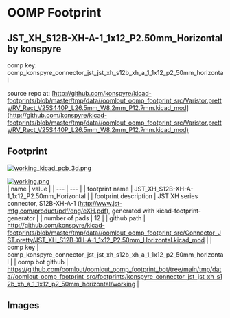 # OOMP Footprint  
## JST_XH_S12B-XH-A-1_1x12_P2.50mm_Horizontal  by konspyre  
  
oomp key: oomp_konspyre_connector_jst_jst_xh_s12b_xh_a_1_1x12_p2_50mm_horizontal  
  
source repo at: [http://github.com/konspyre/kicad-footprints/blob/master/tmp/data//oomlout_oomp_footprint_src/Varistor.pretty/RV_Rect_V25S440P_L26.5mm_W8.2mm_P12.7mm.kicad_mod](http://github.com/konspyre/kicad-footprints/blob/master/tmp/data//oomlout_oomp_footprint_src/Varistor.pretty/RV_Rect_V25S440P_L26.5mm_W8.2mm_P12.7mm.kicad_mod)  
## Footprint  
  
[![working_kicad_pcb_3d.png](working_kicad_pcb_3d_600.png)](working_kicad_pcb_3d.png)  
  
[![working.png](working_600.png)](working.png)  
| name | value | 
| --- | --- | 
| footprint name | JST_XH_S12B-XH-A-1_1x12_P2.50mm_Horizontal | 
| footprint description | JST XH series connector, S12B-XH-A-1 (http://www.jst-mfg.com/product/pdf/eng/eXH.pdf), generated with kicad-footprint-generator | 
| number of pads | 12 | 
| github path | http://github.com/konspyre/kicad-footprints/blob/master/tmp/data//oomlout_oomp_footprint_src/Connector_JST.pretty/JST_XH_S12B-XH-A-1_1x12_P2.50mm_Horizontal.kicad_mod | 
| oomp key | oomp_konspyre_connector_jst_jst_xh_s12b_xh_a_1_1x12_p2_50mm_horizontal | 
| oomp bot github | https://github.com/oomlout/oomlout_oomp_footprint_bot/tree/main/tmp/data//oomlout_oomp_footprint_src/footprints/konspyre_connector_jst_jst_xh_s12b_xh_a_1_1x12_p2_50mm_horizontal/working | 
## Images  

